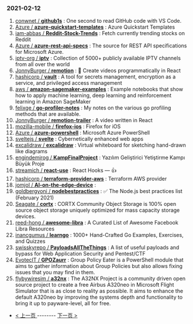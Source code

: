 ### 2021-02-12 
1. [
        conwnet /
**github1s**](https://github.com/conwnet/github1s) : One second to read GitHub code with VS Code.
1. [
        Azure /
**azure-quickstart-templates**](https://github.com/Azure/azure-quickstart-templates) : Azure Quickstart Templates
1. [
        iam-abbas /
**Reddit-Stock-Trends**](https://github.com/iam-abbas/Reddit-Stock-Trends) : Fetch currently trending stocks on Reddit
1. [
        Azure /
**azure-rest-api-specs**](https://github.com/Azure/azure-rest-api-specs) : The source for REST API specifications for Microsoft Azure.
1. [
        iptv-org /
**iptv**](https://github.com/iptv-org/iptv) : Collection of 5000+ publicly available IPTV channels from all over the world
1. [
        JonnyBurger /
**remotion**](https://github.com/JonnyBurger/remotion) : 🎥 Create videos programmatically in React
1. [
        hashicorp /
**vault**](https://github.com/hashicorp/vault) : A tool for secrets management, encryption as a service, and privileged access management
1. [
        aws /
**amazon-sagemaker-examples**](https://github.com/aws/amazon-sagemaker-examples) : Example notebooks that show how to apply machine learning, deep learning and reinforcement learning in Amazon SageMaker
1. [
        felixge /
**go-profiler-notes**](https://github.com/felixge/go-profiler-notes) : My notes on the various go profiling methods that are available.
1. [
        JonnyBurger /
**remotion-trailer**](https://github.com/JonnyBurger/remotion-trailer) : A video written in React
1. [
        mozilla-mobile /
**firefox-ios**](https://github.com/mozilla-mobile/firefox-ios) : Firefox for iOS
1. [
        Azure /
**azure-powershell**](https://github.com/Azure/azure-powershell) : Microsoft Azure PowerShell
1. [
        sveltejs /
**svelte**](https://github.com/sveltejs/svelte) : Cybernetically enhanced web apps
1. [
        excalidraw /
**excalidraw**](https://github.com/excalidraw/excalidraw) : Virtual whiteboard for sketching hand-drawn like diagrams
1. [
        engindemirog /
**KampFinalProject**](https://github.com/engindemirog/KampFinalProject) : Yazılım Geliştirici Yetiştirme Kampı Büyük Proje
1. [
        streamich /
**react-use**](https://github.com/streamich/react-use) : React Hooks — 👍
1. [
        hashicorp /
**terraform-provider-aws**](https://github.com/hashicorp/terraform-provider-aws) : Terraform AWS provider
1. [
        jomjol /
**AI-on-the-edge-device**](https://github.com/jomjol/AI-on-the-edge-device) : 
1. [
        goldbergyoni /
**nodebestpractices**](https://github.com/goldbergyoni/nodebestpractices) : ✅ The Node.js best practices list (February 2021)
1. [
        Seagate /
**cortx**](https://github.com/Seagate/cortx) : CORTX Community Object Storage is 100% open source object storage uniquely optimized for mass capacity storage devices.
1. [
        reed-hong /
**awesome-libra**](https://github.com/reed-hong/awesome-libra) : A Curated List of Awesome Facebook Libra Resources
1. [
        inancgumus /
**learngo**](https://github.com/inancgumus/learngo) : 1000+ Hand-Crafted Go Examples, Exercises, and Quizzes
1. [
        swisskyrepo /
**PayloadsAllTheThings**](https://github.com/swisskyrepo/PayloadsAllTheThings) : A list of useful payloads and bypass for Web Application Security and Pentest/CTF
1. [
        EvotecIT /
**GPOZaurr**](https://github.com/EvotecIT/GPOZaurr) : Group Policy Eater is a PowerShell module that aims to gather information about Group Policies but also allows fixing issues that you may find in them.
1. [
        flybywiresim /
**a32nx**](https://github.com/flybywiresim/a32nx) : The A32NX Project is a community driven open source project to create a free Airbus A320neo in Microsoft Flight Simulator that is as close to reality as possible. It aims to enhance the default A320neo by improving the systems depth and functionality to bring it up to payware-level, all for free. 

- [ < 上一页 ](https://github.com/able8/github-trending-daily-record/blob/master/2021-02-11.md) -------- [ 下一页 > ](https://github.com/able8/github-trending-daily-record/blob/master/2021-02-13.md)